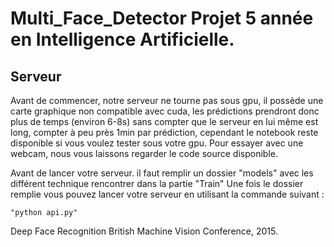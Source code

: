 # Multi_Face_Detector Projet 5 année en Intelligence Artificielle.

## Serveur

Avant de commencer, notre serveur ne tourne pas sous gpu, il possède une carte graphique non compatible avec cuda,
les prédictions prendront donc plus de temps (environ 6-8s) sans compter que le serveur en lui même est long,
compter à peu près 1min par prédiction, cependant le notebook reste disponible si vous voulez tester sous votre gpu.
Pour essayer avec une webcam, nous vous laissons regarder le code source disponible.

Avant de lancer votre serveur. il faut remplir un dossier "models" avec les différent technique rencontrer dans la partie "Train"
Une fois le dossier remplie vous pouvez lancer votre serveur en utilisant la commande suivant :
```
"python api.py"
```

Deep Face Recognition
British Machine Vision Conference, 2015.
